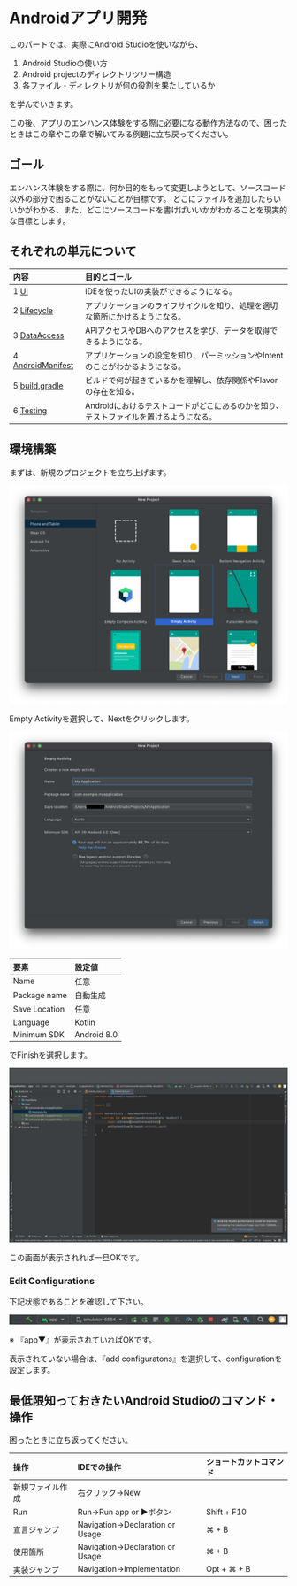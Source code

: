 # Androidアプリ開発
このパートでは、実際にAndroid Studioを使いながら、

1. Android Studioの使い方
2. Android projectのディレクトリツリー構造
3. 各ファイル・ディレクトリが何の役割を果たしているか

を学んでいきます。

この後、アプリのエンハンス体験をする際に必要になる動作方法なので、困ったときはこの章やこの章で解いてみる例題に立ち戻ってください。

## ゴール
エンハンス体験をする際に、何か目的をもって変更しようとして、ソースコード以外の部分で困ることがないことが目標です。
どこにファイルを追加したらいいかがわかる、また、どこにソースコードを書けばいいかがわかることを現実的な目標とします。

## それぞれの単元について
内容 |目的とゴール
:---|:---
1 [UI](./1.UI)|IDEを使ったUIの実装ができるようになる。
2 [Lifecycle](./2.Lifecycle)|アプリケーションのライフサイクルを知り、処理を適切な箇所にかけるようになる。
3 [DataAccess](./3.DataAccess)|APIアクセスやDBへのアクセスを学び、データを取得できるようになる。
4 [AndroidManifest](./4.AndroidManifest)|アプリケーションの設定を知り、パーミッションやIntentのことがわかるようになる。
5 [build.gradle](./5.build.gradle)|ビルドで何が起きているかを理解し、依存関係やFlavorの存在を知る。
6 [Testing](./6.Testing)|Androidにおけるテストコードがどこにあるのかを知り、テストファイルを置けるようになる。




## 環境構築
まずは、新規のプロジェクトを立ち上げます。

![Select Empty Activity](../../images/lesson/AndroidApp/createproject1.png)

Empty Activityを選択して、Nextをクリックします。

![Select Finish](../../images/lesson/AndroidApp/createproject2.png)

要素 |設定値
:---|:---
Name | 任意
Package name| 自動生成
Save Location | 任意
Language| Kotlin
Minimum SDK| Android 8.0

でFinishを選択します。

![Confirm Screen](../../images/lesson/AndroidApp/createproject3.png)

この画面が表示されれば一旦OKです。

### Edit Configurations
下記状態であることを確認して下さい。

![Confirm Screen](../../images/lesson/AndroidApp/createproject4.png)

※ 『app▼』が表示されていればOKです。

表示されていない場合は、『add configuratons』を選択して、configurationを設定します。


## 最低限知っておきたいAndroid Studioのコマンド・操作
困ったときに立ち返ってください。

操作|IDEでの操作|ショートカットコマンド
:---|:---|:---
新規ファイル作成|右クリック→New|
Run|Run→Run app or ▶︎ボタン| Shift + F10
宣言ジャンプ|Navigation→Declaration or Usage|⌘ + B
使用箇所|   Navigation→Declaration or Usage|⌘ + B
実装ジャンプ|Navigation→Implementation|Opt + ⌘ + B




